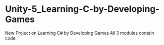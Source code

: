 # Unity-5_Learning-C-by-Developing-Games
New Project on Learning C# by Developing Games
All 3 modules contain code
